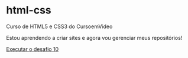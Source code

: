 # html-css
Curso de HTML5 e CSS3 do CursoemVideo

Estou aprendendo a criar sites e agora vou gerenciar meus repositórios!

<a href="https://github.com/ErickTorresss/html-css/main/desafios/desafio10">Executar o desafio 10</a>
 

